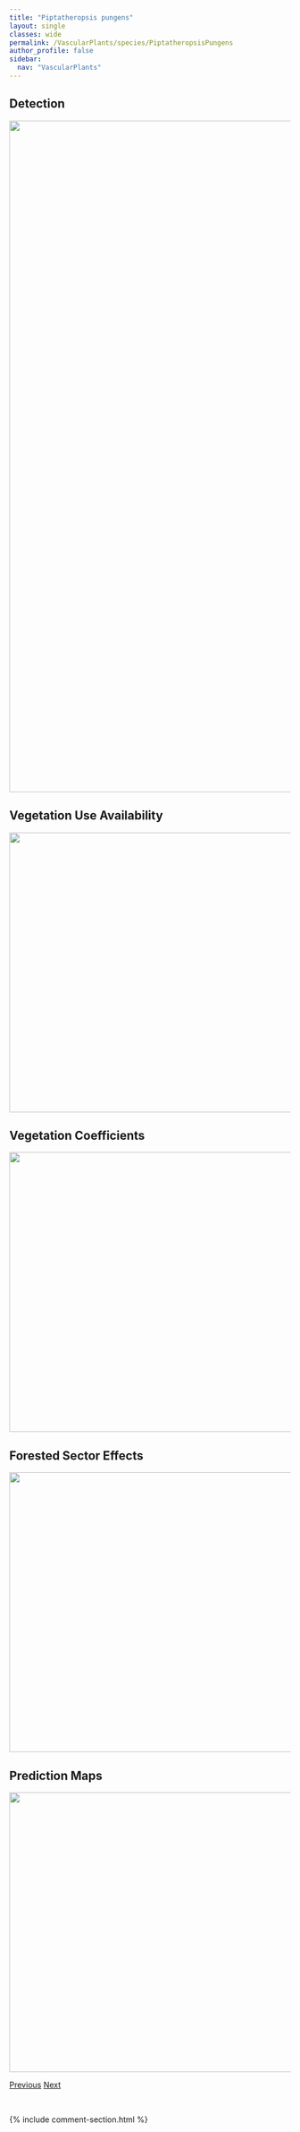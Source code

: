 ```yaml
---
title: "Piptatheropsis pungens"
layout: single
classes: wide
permalink: /VascularPlants/species/PiptatheropsisPungens
author_profile: false
sidebar:
  nav: "VascularPlants"
---
```


<h2>Detection</h2>

<a href="https://drive.google.com/uc?export=view&id=1LxULj8Mb9Y0FqgBA3L3xKcbjIy7H6DcH">
<img src="https://drive.google.com/uc?export=view&id=1LxULj8Mb9Y0FqgBA3L3xKcbjIy7H6DcH" height = "1200" width = "800">
</a>


<h2>Vegetation Use Availability</h2>

<a href="https://drive.google.com/uc?export=view&id=1TQYG0O0SBSWTrLBuiogM-7fIdI33Xmln">
<img src="https://drive.google.com/uc?export=view&id=1TQYG0O0SBSWTrLBuiogM-7fIdI33Xmln" height = "500" width = "1000">
</a>


<h2>Vegetation Coefficients</h2>

<a href="https://drive.google.com/uc?export=view&id=1SPAu6usPH9ieiVQqZ1TSWr_I6gX8yHfn">
<img src="https://drive.google.com/uc?export=view&id=1SPAu6usPH9ieiVQqZ1TSWr_I6gX8yHfn" height = "500" width = "1000">
</a>


<h2>Forested Sector Effects</h2>

<a href="https://drive.google.com/uc?export=view&id=1gz4zIbgDUAjbL0jSpLPQrwT_bppn74AR">
<img src="https://drive.google.com/uc?export=view&id=1gz4zIbgDUAjbL0jSpLPQrwT_bppn74AR" height = "500" width = "1000">
</a>


<h2>Prediction Maps</h2>

<a href="https://drive.google.com/uc?export=view&id=1b7uoCbMFiBHmIqYDuqbXt7y68FEtnB9V">
<img src="https://drive.google.com/uc?export=view&id=1b7uoCbMFiBHmIqYDuqbXt7y68FEtnB9V" height = "500" width = "1000">
</a>


<a href="/DevelopmentWebsite/VascularPlants/species/PinusXmurraybanksiana" class="pagination--pager" title="Pinus xmurraybanksiana">Previous</a> <a href="/DevelopmentWebsite/VascularPlants/species/Pisum" class="pagination--pager" title="Pisum">Next</a>

<p>&nbsp;</p>

{% include comment-section.html %}
